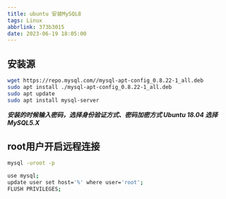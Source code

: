 ```yaml
---
title: ubuntu 安装MySQL8
tags: Linux
abbrlink: 373b3015
date: 2023-06-19 18:05:00
---
```


## 安装源

```bash
wget https://repo.mysql.com//mysql-apt-config_0.8.22-1_all.deb
sudo apt install ./mysql-apt-config_0.8.22-1_all.deb
sudo apt update
sudo apt install mysql-server
```

***安装的时候输入密码，选择身份验证方式、密码加密方式 Ubuntu 18.04 选择MySQL5.X***

## root用户开启远程连接

```bash
mysql -uroot -p

use mysql;
update user set host='%' where user='root';
FLUSH PRIVILEGES;
```
